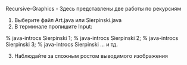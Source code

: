 Recursive-Graphics - Здесь представлены две работы по рекурсиям

1) Выберите файл Art.javа или Sierpinski.java
2) В терминале пропишите Input:

% java-introcs Sierpinski 1;
% java-introcs Sierpinski 2;
% java-introcs Sierpinski 3;
% java-introcs Sierpinski ... и тд.

3) Наблюдайте за сложным ростом выводимого изображения
